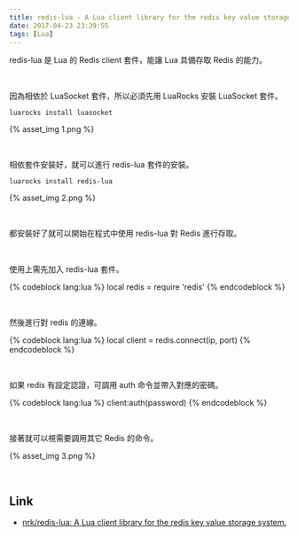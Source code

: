 ```yaml
---
title: redis-lua - A Lua client library for the redis key value storage system
date: 2017-04-23 23:39:55
tags: [Lua]
---
```


redis-lua 是 Lua 的 Redis client 套件，能讓 Lua 具備存取 Redis 的能力。  

<!-- More -->

<br/>


因為相依於 LuaSocket 套件，所以必須先用 LuaRocks 安裝 LuaSocket 套件。  

    luarocks install luasocket

{% asset_img 1.png %}

<br/>


相依套件安裝好，就可以進行 redis-lua 套件的安裝。  

    luarocks install redis-lua

{% asset_img 2.png %}

<br/>


都安裝好了就可以開始在程式中使用 redis-lua 對 Redis 進行存取。  

<br/>


使用上需先加入 redis-lua 套件。  

{% codeblock lang:lua %}
    local redis = require 'redis'
{% endcodeblock %}

<br/>


然後進行對 redis 的連線。  

{% codeblock lang:lua %}
    local client = redis.connect(ip, port)
{% endcodeblock %}

<br/>


如果 redis 有設定認證，可調用 auth 命令並帶入對應的密碼。  

{% codeblock lang:lua %}
    client:auth(password)
{% endcodeblock %}

<br/>


接著就可以視需要調用其它 Redis 的命令。  

{% asset_img 3.png %}

<br/>


Link
----
* [nrk/redis-lua: A Lua client library for the redis key value storage system.](https://github.com/nrk/redis-lua)
